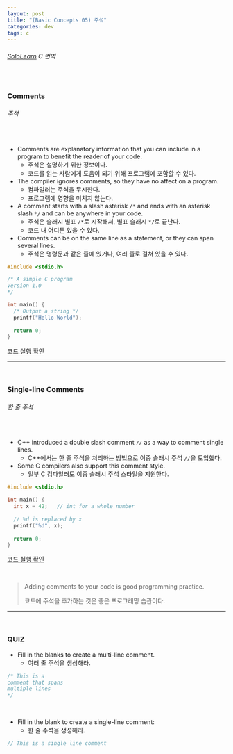 ```yaml
---
layout: post
title: "(Basic Concepts 05) 주석"
categories: dev
tags: c
---
```


###### [SoloLearn](https://www.sololearn.com/) C 번역

<br>

### Comments

###### 주석

<br>

- Comments are explanatory information that you can include in a program to benefit the reader of your code.
  - 주석은 설명하기 위한 정보이다.
  - 코드를 읽는 사람에게 도움이 되기 위해 프로그램에 포함할 수 있다.
- The compiler ignores comments, so they have no affect on a program.
  - 컴파일러는 주석을 무시한다.
  - 프로그램에 영향을 미치지 않는다.
- A comment starts with a slash asterisk `/*` and ends with an asterisk slash `*/` and can be anywhere in your code.
  - 주석은 슬래시 별표 `/*`로 시작해서, 별표 슬래시 `*/`로 끝난다.
  - 코드 내 어디든 있을 수 있다.
- Comments can be on the same line as a statement, or they can span several lines.
  - 주석은 명령문과 같은 줄에 있거나, 여러 줄로 걸쳐 있을 수 있다.

```c
#include <stdio.h>

/* A simple C program
Version 1.0
*/

int main() {
  /* Output a string */
  printf("Hello World");
  
  return 0;
}
```

[코드 실행 확인](https://code.sololearn.com/1616/#c)

------

<br>

### Single-line Comments

###### 한 줄 주석

<br>

- C++ introduced a double slash comment `//` as a way to comment single lines.
  - C++에서는 한 줄 주석을 처리하는 방법으로 이중 슬래시 주석 `//`을 도입했다.
- Some C compilers also support this comment style.
  - 일부 C 컴파일러도 이중 슬래시 주석 스타일을 지원한다.

```c
#include <stdio.h>

int main() {
  int x = 42;	// int for a whole number
  
  // %d is replaced by x
  printf("%d", x);
  
  return 0;
}
```

[코드 실행 확인](https://code.sololearn.com/1617/#c)

<br>

> Adding comments to your code is good programming practice.
>
> 코드에 주석을 추가하는 것은 좋은 프로그래밍 습관이다.

------

<br>

### QUIZ

- Fill in the blanks to create a multi-line comment.
  - 여러 줄 주석을 생성해라.

```c
/* This is a 
comment that spans
multiple lines
*/
```

<br>

- Fill in the blank to create a single-line comment:
  - 한 줄 주석을 생성해라.

```c
// This is a single line comment
```

<br>